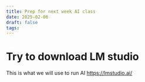 ```yaml
---
title: Prep for next week AI class
date: 2025-02-06
draft: false
tags:
---
```

# Try to download LM studio

This is what we will use to run AI
https://lmstudio.ai/
